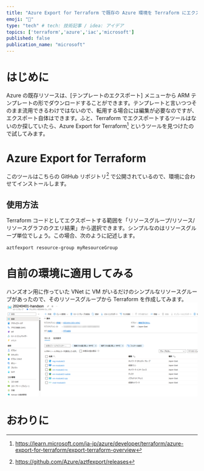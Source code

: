 ```yaml
---
title: "Azure Export for Terraform で既存の Azure 環境を Terraform にエクスポートする"
emoji: "📝"
type: "tech" # tech: 技術記事 / idea: アイデア
topics: ['terraform','azure','iac','microsoft']
published: false
publication_name: "microsoft"
---
```


# はじめに
Azure の既存リソースは、[テンプレートのエクスポート] メニューから ARM テンプレートの形でダウンロードすることができます。テンプレートと言いつつそのまま流用できるわけではないので、転用する場合には編集が必要なのですが、エクスポート自体はできます。ふと、Terraform でエクスポートするツールはないのか探していたら、Azure Export for Terraform[^1] というツールを見つけたので試してみます。
[^1]:https://learn.microsoft.com/ja-jp/azure/developer/terraform/azure-export-for-terraform/export-terraform-overview

# Azure Export for Terraform
このツールはこちらの GitHub リポジトリ[^2] で公開されているので、環境に合わせてインストールします。
[^2]:https://github.com/Azure/aztfexport/releases

## 使用方法
Terraform コードとしてエクスポートする範囲を「リソースグループ/リソース/リソースグラフのクエリ結果」から選択できます。シンプルなのはリソースグループ単位でしょう。この場合、次のように記述します。
```
aztfexport resource-group myResourceGroup
```

# 自前の環境に適用してみる
ハンズオン用に作っていた VNet に VM がいるだけのシンプルなリソースグループがあったので、そのリソースグループから Terraform を作成してみます。
![](/images/20240412-aztfexp/rg.png)

# おわりに

